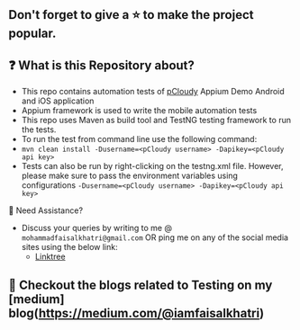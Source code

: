 
## Don't forget to give a :star: to make the project popular.

## :question: What is this Repository about?
- This repo contains automation tests of [pCloudy](https://www.pcloudy.com/) Appium Demo Android and iOS application
- Appium framework is used to write the mobile automation tests
- This repo uses Maven as build tool and TestNG testing framework to run the tests.
- To run the test from command line use the following command:
- `mvn clean install -Dusername=<pCloudy username> -Dapikey=<pCloudy api key>`
-  Tests can also be run by right-clicking on the testng.xml file. However, please make sure to pass the environment 
   variables using configurations `-Dusername=<pCloudy username> -Dapikey=<pCloudy api key>`

🧬 Need Assistance?
- Discuss your queries by writing to me @ `mohammadfaisalkhatri@gmail.com`
  OR ping me on any of the social media sites using the below link:
    - [Linktree](https://linktr.ee/faisalkhatri)

## :thought_balloon: Checkout the blogs related to Testing on my [medium] blog(https://medium.com/@iamfaisalkhatri)

